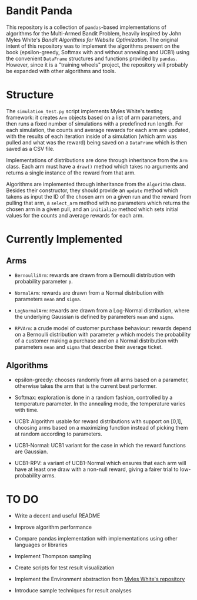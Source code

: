 # Bandit Panda

This repository is a collection of `pandas`-based implementations of algorithms for the Multi-Armed
Bandit Problem, heavily inspired by John Myles White's _Bandit Algorithms for Website Optimization_.
The original intent of this repository was to implement the algorithms present on the book
(epsilon-greedy, Softmax with and without annealing and UCB1) using the convenient `DataFrame`
structures and functions provided by `pandas`.
However, since it is a "training wheels" project, the repository will probably be expanded with other
algorithms and tools.

# Structure

The `simulation_test.py` script implements Myles White's testing framework:
it creates `Arm` objects based on a list of arm parameters, and then runs a fixed number of
simulations with a predefined run length.
For each simulation, the counts and average rewards for each arm are updated, with the results
of each iteration inside of a simulation (which arm was pulled and what was the reward) being saved
on a `DataFrame` which is then saved as a CSV file.

Implementations of distributions are done through inheritance from the `Arm` class.
Each arm must have a `draw()` method which takes no arguments and returns a single instance of
the reward from that arm.

Algorithms are implemented through inheritance from the `Algorithm` class.
Besides their constructor, they should provide an `update` method which takens as input the ID
of the chosen arm on a given run and the reward from pulling that arm, a `select_arm` method
with no parameters which returns the chosen arm in a given pull, and an `initialize` method
which sets initial values for the counts and average rewards for each arm.

# Currently Implemented

## Arms

* `BernoulliArm`: rewards are drawn from a Bernoulli distribution with probability parameter `p`.

* `NormalArm`: rewards are drawn from a Normal distribution with parameters `mean` and `sigma`.

* `LogNormalArm`: rewards are drawn from a Log-Normal distribution, where the underlying Gaussian
is defined by parameters `mean` and `sigma`.

* `RPVArm`: a crude model of customer purchase behaviour: rewards depend on a Bernoulli distribution
with parameter `p` which models the probability of a customer making a purchase and on a Normal
distribution with parameters `mean` and `sigma` that describe their average ticket.

## Algorithms

* epsilon-greedy: chooses randomly from all arms based on a parameter, otherwise takes the arm that
is the current best performer.

* Softmax: exploration is done in a random fashion, controlled by a temperature parameter.
In the annealing mode, the temperature varies with time.

* UCB1: Algorithm usable for reward distributions with support on [0,1], choosing arms based on
a maximizing function instead of picking them at random according to parameters.

* UCB1-Normal: UCB1 variant for the case in which the reward functions are Gaussian.

* UCB1-RPV: a variant of UCB1-Normal which ensures that each arm will have at least one draw with
a non-null reward, giving a fairer trial to low-probability arms.

# TO DO

* Write a decent and useful README

* Improve algorithm performance

* Compare pandas implementation with implementations using other languages or libraries

* Implement Thompson sampling

* Create scripts for test result visualization

* Implement the Environment abstraction from
[Myles White's repository](https://github.com/johnmyleswhite/BanditsBook)

* Introduce sample techniques for result analyses
